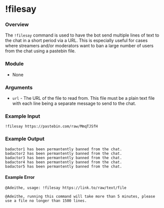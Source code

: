 # !filesay

### Overview

The `!filesay` command is used to have the bot send multiple lines of text to the chat in a short period via a URL. This is especially useful for cases where streamers and/or moderators want to ban a large number of users from the chat using a pastebin file.

### Module

- None

### Arguments

- `url` - The URL of the file to read from. This file must be a plain text file with each line being a separate message to send to the chat.

### Example Input

```
!filesay https://pastebin.com/raw/MmqTJSfH
```

### Example Output

```
badactor1 has been permantently banned from the chat.
badactor2 has been permantently banned from the chat.
badactor3 has been permantently banned from the chat.
badactor4 has been permantently banned from the chat.
badactor5 has been permantently banned from the chat.
```

#### Example Error

```
@Adeithe, usage: !filesay https://link.to/raw/text/file

@Adeithe, running this command will take more than 5 minutes, please use a file no longer than 1500 lines.
```
